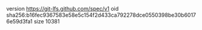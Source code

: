 version https://git-lfs.github.com/spec/v1
oid sha256:b16fec9367583e58e5c154f2d433ca792278dce0550398be30b60176e59d3fa1
size 10381
